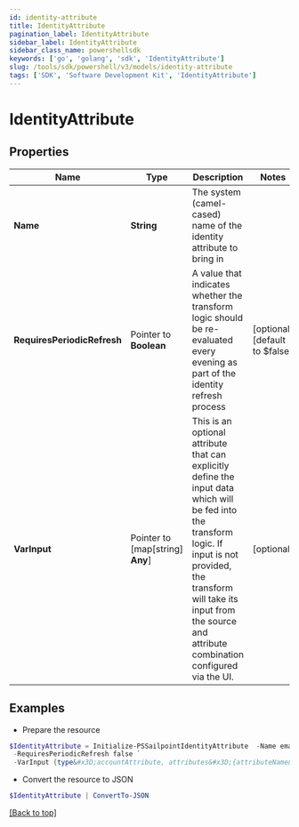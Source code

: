 ```yaml
---
id: identity-attribute
title: IdentityAttribute
pagination_label: IdentityAttribute
sidebar_label: IdentityAttribute
sidebar_class_name: powershellsdk
keywords: ['go', 'golang', 'sdk', 'IdentityAttribute'] 
slug: /tools/sdk/powershell/v3/models/identity-attribute
tags: ['SDK', 'Software Development Kit', 'IdentityAttribute']
---
```



# IdentityAttribute

## Properties

Name | Type | Description | Notes
------------ | ------------- | ------------- | -------------
**Name** |  **String** | The system (camel-cased) name of the identity attribute to bring in | 
**RequiresPeriodicRefresh** |  Pointer to **Boolean** | A value that indicates whether the transform logic should be re-evaluated every evening as part of the identity refresh process | [optional] [default to $false]
**VarInput** |  Pointer to [map[string] **Any**] | This is an optional attribute that can explicitly define the input data which will be fed into the transform logic. If input is not provided, the transform will take its input from the source and attribute combination configured via the UI. | [optional] 

## Examples

- Prepare the resource
```powershell
$IdentityAttribute = Initialize-PSSailpointIdentityAttribute  -Name email `
 -RequiresPeriodicRefresh false `
 -VarInput {type&#x3D;accountAttribute, attributes&#x3D;{attributeName&#x3D;first_name, sourceName&#x3D;Source}}
```

- Convert the resource to JSON
```powershell
$IdentityAttribute | ConvertTo-JSON
```


[[Back to top]](#) 

